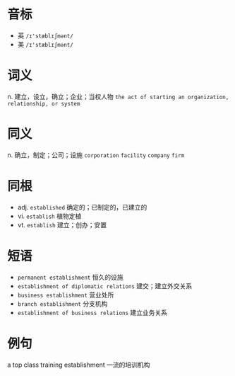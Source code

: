 # 音标

- 英 `/ɪ'stæblɪʃmənt/`
- 美 `/ɪ'stæblɪʃmənt/`

# 词义

n. 建立，设立，确立；企业；当权人物
`the act of starting an organization, relationship, or system`

# 同义

n. 确立，制定；公司；设施
`corporation` `facility` `company` `firm`

# 同根

- adj. `established` 确定的；已制定的，已建立的
- vi. `establish` 植物定植
- vt. `establish` 建立；创办；安置

# 短语

- `permanent establishment` 恒久的设施
- `establishment of diplomatic relations` 建交；建立外交关系
- `business establishment` 营业处所
- `branch establishment` 分支机构
- `establishment of business relations` 建立业务关系

# 例句

a top class training establishment
一流的培训机构


